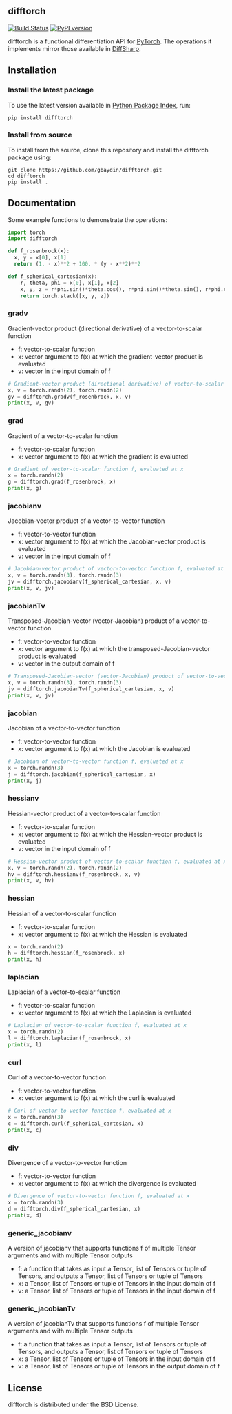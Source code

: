 ## difftorch
[![Build Status](https://travis-ci.org/gbaydin/difftorch.svg?branch=master)](https://travis-ci.org/gbaydin/difftorch)
[![PyPI version](https://badge.fury.io/py/difftorch.svg)](https://badge.fury.io/py/difftorch)

difftorch is a functional differentiation API for [PyTorch](https://pytorch.org/). The operations it implements mirror those available in [DiffSharp](https://github.com/DiffSharp/DiffSharp).


## Installation

### Install the latest package
To use the latest version available in [Python Package
Index](https://pypi.org/project/difftorch/), run:

```
pip install difftorch
```

### Install from source
To install from the source, clone this repository and install the difftorch package using:

```
git clone https://github.com/gbaydin/difftorch.git
cd difftorch
pip install .
```

## Documentation

Some example functions to demonstrate the operations:
```python
import torch
import difftorch

def f_rosenbrock(x):
  x, y = x[0], x[1]
  return (1. - x)**2 + 100. * (y - x**2)**2

def f_spherical_cartesian(x):
    r, theta, phi = x[0], x[1], x[2]
    x, y, z = r*phi.sin()*theta.cos(), r*phi.sin()*theta.sin(), r*phi.cos()
    return torch.stack([x, y, z])
```

### gradv
Gradient-vector product (directional derivative) of a vector-to-scalar function
- f: vector-to-scalar function
- x: vector argument to f(x) at which the gradient-vector product is evaluated
- v: vector in the input domain of f

```python
# Gradient-vector product (directional derivative) of vector-to-scalar function f, evaluated at x, with vector v
x, v = torch.randn(2), torch.randn(2)
gv = difftorch.gradv(f_rosenbrock, x, v)
print(x, v, gv)
```

### grad
Gradient of a vector-to-scalar function
- f: vector-to-scalar function
- x: vector argument to f(x) at which the gradient is evaluated

```python
# Gradient of vector-to-scalar function f, evaluated at x
x = torch.randn(2)
g = difftorch.grad(f_rosenbrock, x)
print(x, g)
```

### jacobianv
Jacobian-vector product of a vector-to-vector function
- f: vector-to-vector function
- x: vector argument to f(x) at which the Jacobian-vector product is evaluated
- v: vector in the input domain of f
```python
# Jacobian-vector product of vector-to-vector function f, evaluated at x, with vector v
x, v = torch.randn(3), torch.randn(3)
jv = difftorch.jacobianv(f_spherical_cartesian, x, v)
print(x, v, jv)
```

### jacobianTv
Transposed-Jacobian-vector (vector-Jacobian) product of a vector-to-vector function
- f: vector-to-vector function
- x: vector argument to f(x) at which the transposed-Jacobian-vector product is evaluated
- v: vector in the output domain of f
```python
# Transposed-Jacobian-vector (vector-Jacobian) product of vector-to-vector function f, evaluated at x, with vector v
x, v = torch.randn(3), torch.randn(3)
jv = difftorch.jacobianTv(f_spherical_cartesian, x, v)
print(x, v, jv)
```

### jacobian
Jacobian of a vector-to-vector function
- f: vector-to-vector function
- x: vector argument to f(x) at which the Jacobian is evaluated
```python
# Jacobian of vector-to-vector function f, evaluated at x
x = torch.randn(3)
j = difftorch.jacobian(f_spherical_cartesian, x)
print(x, j)
```

### hessianv
Hessian-vector product of a vector-to-scalar function
- f: vector-to-scalar function
- x: vector argument to f(x) at which the Hessian-vector product is evaluated
- v: vector in the input domain of f
```python
# Hessian-vector product of vector-to-scalar function f, evaluated at x, with vector v
x, v = torch.randn(2), torch.randn(2)
hv = difftorch.hessianv(f_rosenbrock, x, v)
print(x, v, hv)
```

### hessian
Hessian of a vector-to-scalar function
- f: vector-to-scalar function
- x: vector argument to f(x) at which the Hessian is evaluated
```python
x = torch.randn(2)
h = difftorch.hessian(f_rosenbrock, x)
print(x, h)
```

### laplacian
Laplacian of a vector-to-scalar function
- f: vector-to-scalar function
- x: vector argument to f(x) at which the Laplacian is evaluated
```python
# Laplacian of vector-to-scalar function f, evaluated at x
x = torch.randn(2)
l = difftorch.laplacian(f_rosenbrock, x)
print(x, l)
```

### curl
Curl of a vector-to-vector function
- f: vector-to-vector function
- x: vector argument to f(x) at which the curl is evaluated
```python
# Curl of vector-to-vector function f, evaluated at x
x = torch.randn(3)
c = difftorch.curl(f_spherical_cartesian, x)
print(x, c)
```

### div
Divergence of a vector-to-vector function
- f: vector-to-vector function
- x: vector argument to f(x) at which the divergence is evaluated
```python
# Divergence of vector-to-vector function f, evaluated at x
x = torch.randn(3)
d = difftorch.div(f_spherical_cartesian, x)
print(x, d)
```

### generic_jacobianv
A version of jacobianv that supports functions f of multiple Tensor arguments and with multiple Tensor outputs
- f: a function that takes as input a Tensor, list of Tensors or tuple of Tensors, and outputs a Tensor, list of Tensors or tuple of Tensors
- x: a Tensor, list of Tensors or tuple of Tensors in the input domain of f
- v: a Tensor, list of Tensors or tuple of Tensors in the input domain of f

### generic_jacobianTv
A version of jacobianTv that supports functions f of multiple Tensor arguments and with multiple Tensor outputs
- f: a function that takes as input a Tensor, list of Tensors or tuple of Tensors, and outputs a Tensor, list of Tensors or tuple of Tensors
- x: a Tensor, list of Tensors or tuple of Tensors in the input domain of f
- v: a Tensor, list of Tensors or tuple of Tensors in the output domain of f

## License
difftorch is distributed under the BSD License.
